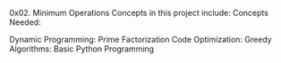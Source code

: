 0x02. Minimum Operations
Concepts in this project include:
Concepts Needed:

Dynamic Programming:
Prime Factorization
Code Optimization:
Greedy Algorithms:
Basic Python Programming

